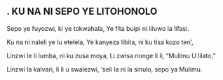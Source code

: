 ## . KU NA NI SEPO YE LITOHONOLO

Sepo ye fuyozwi, ki ye tokwahala,
Ye fita buipi ni liluwo la lifasi.


Ku na ni naleli ye lu etelela,
Ye kanyeza libita, ni ku tisa kozo ten’,


Linzwi le li lumba, ni ku zusa moya,
Li zwisa nonge li li, “Mulimu U lilato,”


Linzwi la kalvari, li li u swalezwi,
‘seli la ni la sinulo, sepo ya Mulimu.

